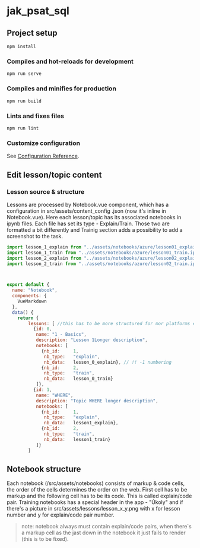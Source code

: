 # jak_psat_sql

## Project setup
```
npm install
```

### Compiles and hot-reloads for development
```
npm run serve
```

### Compiles and minifies for production
```
npm run build
```

### Lints and fixes files
```
npm run lint
```

### Customize configuration
See [Configuration Reference](https://cli.vuejs.org/config/).

## Edit lesson/topic content
### Lesson source & structure
Lessons are processed by Notebook.vue component, which has a configuration in src/assets/content_config .json (now it's inline in Notebook.vue). Here each lesson/topic has its associated notebooks in ipynb files. Each file has set its type - Explain/Train. Those two are formatted a bit differently and Trainig section adds a possibility to add a screenshot to the task.

```js
import lesson_1_explain from "../assets/notebooks/azure/lesson01_explain.ipynb"
import lesson_1_train from "../assets/notebooks/azure/lesson01_train.ipynb";
import lesson_2_explain from "../assets/notebooks/azure/lesson02_explain.ipynb"
import lesson_2_train from "../assets/notebooks/azure/lesson02_train.ipynb";



export default {
  name: "Notebook",
  components: {
    VueMarkdown
  },
  data() {
    return {
        lessons: [ //this has to be more structured for mor platforms eg. platform/lessons
          {id: 0,
           name: "1 - Basics",
           description: "Lesson 1Longer description",
           notebooks: [
             {nb_id:     1, 
              nb_type:   "explain",
              nb_data:   lesson_0_explain}, // !! -1 numbering
             {nb_id:     2,
              nb_type:   "train",
              nb_data:   lesson_0_train}
           ]},
          {id: 1,
           name: "WHERE",
           description: "Topic WHERE longer description",
           notebooks: [
             {nb_id:     1, 
              nb_type:   "explain",
              nb_data:   lesson1_explain},
             {nb_id:     2,
              nb_type:   "train",
              nb_data:   lesson1_train}
           ]}
        ]
```

## Notebook structure
Each notebook (/src/assets/notebooks) consists of markup & code cells, the order of the cells determines the order on the web. First cell has to be markup and the following cell has to be its code. This is called explain/code pair. Training notebooks has a special header in the app - "Úkoly" and if there's a picture in src/assets/lessons/lesson_x_y.png with x for lesson number and y for explain/code pair number.

> note: notebook always must contain explain/code pairs, when there`s a markup cell as the jast down in the notebook it just fails to render (this is to be fixed).

